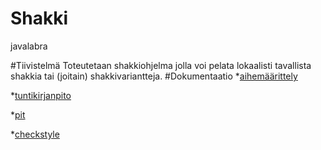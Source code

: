 # Shakki
javalabra

#Tiivistelmä
Toteutetaan shakkiohjelma jolla voi pelata lokaalisti tavallista shakkia tai (joitain) shakkivariantteja.
#Dokumentaatio
*[aihemäärittely](dokumentaatio/aihem%C3%A4%C3%A4rittely.md)

*[tuntikirjanpito](dokumentaatio/tuntikirjanpito.md)

*[pit](https://htmlpreview.github.io/?https://github.com/Falzed/Shakki-probable-carnival/blob/master/dokumentaatio/pit/index.html)

*[checkstyle](https://htmlpreview.github.io/?https://github.com/Falzed/Shakki-probable-carnival/blob/master/dokumentaatio/site/checkstyle.html)
